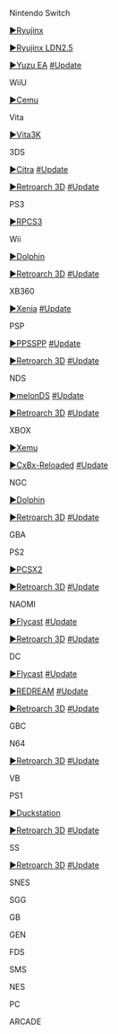 <!--

<details>
<summary>layout: page
title: ""
permalink: https://jeuxsf.github.io/JSF/ezMU

</details>
  
#### hidden field with metadata

-->

Nintendo Switch

[►Ryujinx](https://ouo.io/fWqq5R) 

[►Ryujinx LDN2.5](https://ouo.io/y6G5OK)

[►Yuzu EA](https://ouo.io/5L7S1)
[#Update](https://pineappleea.github.io)

WiiU

[►Cemu](https://ouo.io/y8MzvD)

Vita

[►Vita3K](https://ouo.io/sKlNql)

3DS

[►Citra](https://ouo.io/02HbN0K)
[#Update](https://citra-emu.org/download/#)

[►Retroarch 3D](https://ouo.io/OhklFQ)
[#Update](https://www.retroarch.com/?page=platforms)

PS3

[►RPCS3](https://ouo.io/DHNXyg)

Wii

[►Dolphin](https://ouo.io/4lb1J3l)

[►Retroarch 3D](https://ouo.io/OhklFQ)
[#Update](https://www.retroarch.com/?page=platforms)

XB360

[►Xenia](https://ouo.io/5m4zhQX)
[#Update](https://github.com/xenia-canary/xenia-canary/releases)

PSP

[►PPSSPP](https://ouo.io/ldN4Ku)
[#Update](https://buildbot.orphis.net/ppsspp/index.php)

[►Retroarch 3D](https://ouo.io/OhklFQ)
[#Update](https://www.retroarch.com/?page=platforms)

NDS

[►melonDS](https://ouo.io/3waZrF)
[#Update](https://melonds.kuribo64.net/downloads.php)

[►Retroarch 3D](https://ouo.io/OhklFQ)
[#Update](https://www.retroarch.com/?page=platforms)

XBOX

[►Xemu](https://ouo.io/312ZHa)

[►CxBx-Reloaded](https://ouo.io/FJAfIN)
[#Update](https://github.com/Cxbx-Reloaded/Cxbx-Reloaded/releases)

NGC

[►Dolphin](https://ouo.io/4lb1J3l)

[►Retroarch 3D](https://ouo.io/OhklFQ)
[#Update](https://www.retroarch.com/?page=platforms)

GBA

PS2

[►PCSX2](https://ouo.io/i6LQjNM)

[►Retroarch 3D](https://ouo.io/OhklFQ)
[#Update](https://www.retroarch.com/?page=platforms)

NAOMI

[►Flycast](https://ouo.io/ZsQuA7)
[#Update](https://flyinghead.github.io/flycast-builds/)

[►Retroarch 3D](https://ouo.io/OhklFQ)
[#Update](https://www.retroarch.com/?page=platforms)

DC

[►Flycast](https://ouo.io/ZsQuA7)
[#Update](https://flyinghead.github.io/flycast-builds/)

[►REDREAM](https://ouo.io/oy6YUzw)
[#Update](https://redream.io/download)

[►Retroarch 3D](https://ouo.io/OhklFQ)
[#Update](https://www.retroarch.com/?page=platforms)

GBC

N64

[►Retroarch 3D](https://ouo.io/OhklFQ)
[#Update](https://www.retroarch.com/?page=platforms)

VB

PS1

[►Duckstation](https://ouo.io/65RADM)

[►Retroarch 3D](https://ouo.io/OhklFQ)
[#Update](https://www.retroarch.com/?page=platforms)

SS

[►Retroarch 3D](https://ouo.io/OhklFQ)
[#Update](https://www.retroarch.com/?page=platforms)

SNES

SGG

GB

GEN

FDS

SMS

NES

PC

ARCADE










